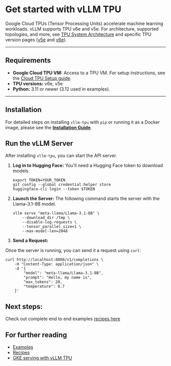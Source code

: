 # Get started with vLLM TPU

Google Cloud TPUs (Tensor Processing Units) accelerate machine learning workloads. vLLM supports TPU v6e and v5e. For architecture, supported topologies, and more, see [TPU System Architecture](https://cloud.google.com/tpu/docs/system-architecture) and specific TPU version pages ([v5e](https://cloud.google.com/tpu/docs/v5e) and [v6e](https://cloud.google.com/tpu/docs/v6e)).

---

## Requirements

* **Google Cloud TPU VM:** Access to a TPU VM. For setup instructions, see the [Cloud TPU Setup guide](tpu_setup.md).
* **TPU versions:** v6e, v5e
* **Python:** 3.11 or newer (3.12 used in examples).

---

## Installation

For detailed steps on installing `vllm-tpu` with `pip` or running it as a Docker image, please see the [**Installation Guide**](installation.md).

## Run the vLLM Server

After installing `vllm-tpu`, you can start the API server.

1. **Log in to Hugging Face:**
   You'll need a Hugging Face token to download models.

   ```shell
   export TOKEN=YOUR_TOKEN
   git config --global credential.helper store
   huggingface-cli login --token $TOKEN
   ```

2. **Launch the Server:**
   The following command starts the server with the Llama-3.1-8B model.

   ```shell
   vllm serve "meta-llama/Llama-3.1-8B" \
       --download_dir /tmp \
       --disable-log-requests \
       --tensor_parallel_size=1 \
       --max-model-len=2048
   ```

3. **Send a Request:**

Once the server is running, you can send it a request using `curl`:

```shell
curl http://localhost:8000/v1/completions \
    -H "Content-Type: application/json" \
    -d '{
        "model": "meta-llama/Llama-3.1-8B",
        "prompt": "Hello, my name is",
        "max_tokens": 20,
        "temperature": 0.7
    }'
```

## Next steps:

Check out complete end to end examples [recipes here](https://github.com/AI-Hypercomputer/tpu-recipes/tree/main/inference/trillium/vLLM)

## For further reading

* [Examples](https://github.com/vllm-project/tpu-inference/tree/main/examples)
* [Recipes](https://github.com/AI-Hypercomputer/tpu-recipes/tree/main/inference/trillium/vLLM)
* [GKE serving with vLLM TPU](https://cloud.google.com/kubernetes-engine/docs/tutorials/serve-vllm-tpu)
